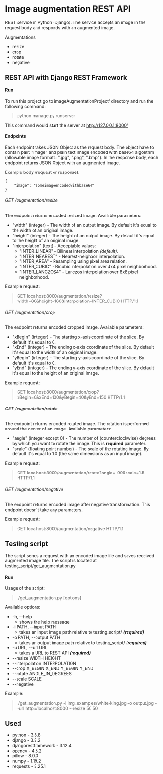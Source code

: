 # Image augmentation REST API

REST service in Python (Django). The service accepts an image in the request body and responds with an augmented image.

Augmentations:
* resize
* crop
* rotate
* negative

## REST API with Django REST Framework


#### Run

To run this project go to imageAugmentationProject/ directory and run the following command:
> python manage.py runserver

This command would start the server at http://127.0.0.1:8000/


#### Endpoints

Each endpoint takes JSON Object as the request body. The object have to contain pair: "image" and plain text image encoded with base64 algorithm (allowable image formats: ".jpg", ".png", ".bmp"). In the response body, each endpoint returns JSON Object with an augmented image.

Example body (request or response):
```
{
	"image": "someimageencodedwithbase64"
}
```

###### GET /augmentation/resize
The endpoint returns encoded resized image.
Available parameters:
* "width" (integer) - The width of an output image. By default it's equal to the width of an original image.
* "height" (integer) - The height of an output image. By default it's equal to the height of an original image.
* "interpolation" (text) - Acceptable values:
	* "INTER_LINEAR" - Bilinear interpolation *(default)*.
	* "INTER_NEAREST" - Nearest-neighbor interpolation.
	* "INTER_AREA" - Resampling using pixel area relation.
	* "INTER_CUBIC" - Bicubic interpolation over 4x4 pixel neighborhood.
	* "INTER_LANCZOS4" - Lanczos interpolation over 8x8 pixel neighborhood.

Example request:

>GET localhost:8000/augmentation/resize?width=80&height=160&interpolation=INTER_CUBIC HTTP/1.1

###### GET /augmentation/crop
The endpoint returns encoded cropped image.
Available parameters:
* "xBegin" (integer) - The starting x-axis coordinate of the slice. By default it's equal to 0.
* "xEnd" (integer) - The ending x-axis coordinate of the slice. By default it's equal to the width of an original image.
* "yBegin" (integer) - The starting y-axis coordinate of the slice. By default it's equal to 0.
* "yEnd" (integer) - The ending y-axis coordinate of the slice. By default it's equal to the height of an original image.

Example request:

>GET localhost:8000/augmentation/crop?xBegin=0&xEnd=100&yBegin=40&yEnd=150 HTTP/1.1

###### GET /augmentation/rotate
The endpoint returns encoded rotated image. The rotation is performed around the center of an image.
Available parameters:
* "angle" (integer except 0) - The number of (counterclockwise) degrees by which you want to rotate the image. This is **required** parameter.
* "scale" (floating point number) - The scale of the rotating image. By default it's equal to 1.0 (the same dimensions as an input image).

Example request:

>GET localhost:8000/augmentation/rotate?angle=-90&scale=1.5 HTTP/1.1

###### GET /augmentation/negative
The endpoint returns encoded image after negative transformation. This endpoint doesn't take any parameters.

Example request:

>GET localhost:8000/augmentation/negative HTTP/1.1

## Testing script

The script sends a request with an encoded image file and saves received augmented image file. The script is located at testing_script/get_augmentation.py

#### Run
Usage of the script:
> ./get_augmentation.py [options]

Available options:
* -h, --help 
	* shows the help message
* -i PATH, --input PATH
	* takes an input image path relative to testing_script/ ***(required)***
* -o PATH, --output PATH
	* takes an output image path relative to testing_script/ ***(required)***
* -u URL, --url URL
	* takes a URL to REST API ***(required)***
* --resize WIDTH HEIGHT
* --interpolation INTERPOLATION
* --crop X_BEGIN X_END Y_BEGIN Y_END
* --rotate ANGLE_IN_DEGREES
* --scale SCALE
* --negative

Example:

> ./get_augmentation.py -i img_examples/white-king.jpg -o output.jpg --url http://localhost:8000 --resize 50 50

## Used
* python - 3.8.8
* django - 3.2.2
* djangorestframework - 3.12.4
* opencv - 4.5.2
* pillow - 8.0.0
* numpy - 1.19.2
* requests - 2.25.1
